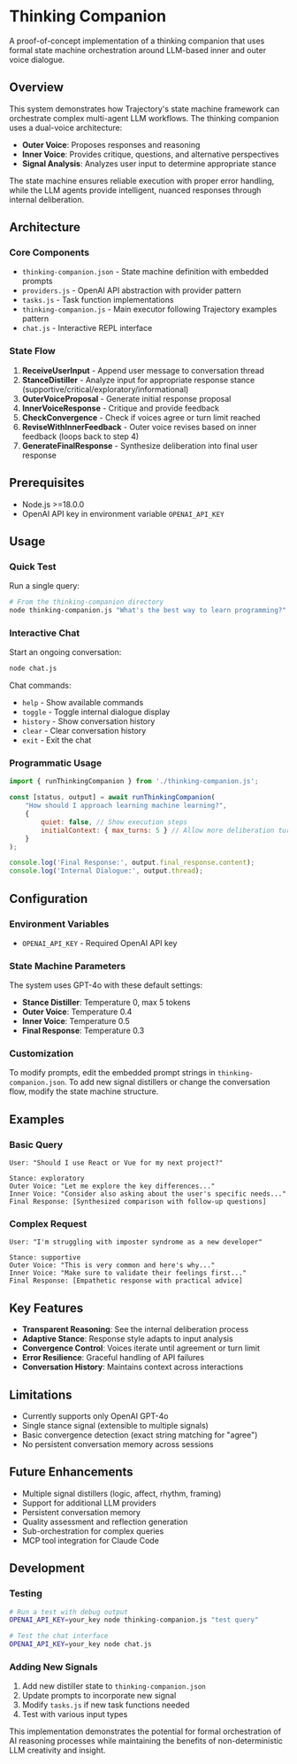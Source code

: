# Thinking Companion

A proof-of-concept implementation of a thinking companion that uses formal state machine orchestration around LLM-based inner and outer voice dialogue.

## Overview

This system demonstrates how Trajectory's state machine framework can orchestrate complex multi-agent LLM workflows. The thinking companion uses a dual-voice architecture:

- **Outer Voice**: Proposes responses and reasoning
- **Inner Voice**: Provides critique, questions, and alternative perspectives  
- **Signal Analysis**: Analyzes user input to determine appropriate stance

The state machine ensures reliable execution with proper error handling, while the LLM agents provide intelligent, nuanced responses through internal deliberation.

## Architecture

### Core Components

- `thinking-companion.json` - State machine definition with embedded prompts
- `providers.js` - OpenAI API abstraction with provider pattern
- `tasks.js` - Task function implementations 
- `thinking-companion.js` - Main executor following Trajectory examples pattern
- `chat.js` - Interactive REPL interface

### State Flow

1. **ReceiveUserInput** - Append user message to conversation thread
2. **StanceDistiller** - Analyze input for appropriate response stance (supportive/critical/exploratory/informational)
3. **OuterVoiceProposal** - Generate initial response proposal
4. **InnerVoiceResponse** - Critique and provide feedback
5. **CheckConvergence** - Check if voices agree or turn limit reached
6. **ReviseWithInnerFeedback** - Outer voice revises based on inner feedback (loops back to step 4)
7. **GenerateFinalResponse** - Synthesize deliberation into final user response

## Prerequisites

- Node.js >=18.0.0
- OpenAI API key in environment variable `OPENAI_API_KEY`

## Usage

### Quick Test

Run a single query:

```bash
# From the thinking-companion directory
node thinking-companion.js "What's the best way to learn programming?"
```

### Interactive Chat

Start an ongoing conversation:

```bash
node chat.js
```

Chat commands:
- `help` - Show available commands
- `toggle` - Toggle internal dialogue display
- `history` - Show conversation history  
- `clear` - Clear conversation history
- `exit` - Exit the chat

### Programmatic Usage

```javascript
import { runThinkingCompanion } from './thinking-companion.js';

const [status, output] = await runThinkingCompanion(
    "How should I approach learning machine learning?",
    { 
        quiet: false, // Show execution steps
        initialContext: { max_turns: 5 } // Allow more deliberation turns
    }
);

console.log('Final Response:', output.final_response.content);
console.log('Internal Dialogue:', output.thread);
```

## Configuration

### Environment Variables

- `OPENAI_API_KEY` - Required OpenAI API key

### State Machine Parameters

The system uses GPT-4o with these default settings:
- **Stance Distiller**: Temperature 0, max 5 tokens
- **Outer Voice**: Temperature 0.4  
- **Inner Voice**: Temperature 0.5
- **Final Response**: Temperature 0.3

### Customization

To modify prompts, edit the embedded prompt strings in `thinking-companion.json`. To add new signal distillers or change the conversation flow, modify the state machine structure.

## Examples

### Basic Query
```
User: "Should I use React or Vue for my next project?"

Stance: exploratory
Outer Voice: "Let me explore the key differences..."
Inner Voice: "Consider also asking about the user's specific needs..."
Final Response: [Synthesized comparison with follow-up questions]
```

### Complex Request  
```
User: "I'm struggling with imposter syndrome as a new developer"

Stance: supportive  
Outer Voice: "This is very common and here's why..."
Inner Voice: "Make sure to validate their feelings first..."
Final Response: [Empathetic response with practical advice]
```

## Key Features

- **Transparent Reasoning**: See the internal deliberation process
- **Adaptive Stance**: Response style adapts to input analysis
- **Convergence Control**: Voices iterate until agreement or turn limit
- **Error Resilience**: Graceful handling of API failures
- **Conversation History**: Maintains context across interactions

## Limitations

- Currently supports only OpenAI GPT-4o
- Single stance signal (extensible to multiple signals)
- Basic convergence detection (exact string matching for "agree")
- No persistent conversation memory across sessions

## Future Enhancements

- Multiple signal distillers (logic, affect, rhythm, framing)
- Support for additional LLM providers  
- Persistent conversation memory
- Quality assessment and reflection generation
- Sub-orchestration for complex queries
- MCP tool integration for Claude Code

## Development

### Testing

```bash
# Run a test with debug output
OPENAI_API_KEY=your_key node thinking-companion.js "test query" 

# Test the chat interface
OPENAI_API_KEY=your_key node chat.js
```

### Adding New Signals

1. Add new distiller state to `thinking-companion.json`
2. Update prompts to incorporate new signal
3. Modify `tasks.js` if new task functions needed
4. Test with various input types

This implementation demonstrates the potential for formal orchestration of AI reasoning processes while maintaining the benefits of non-deterministic LLM creativity and insight.